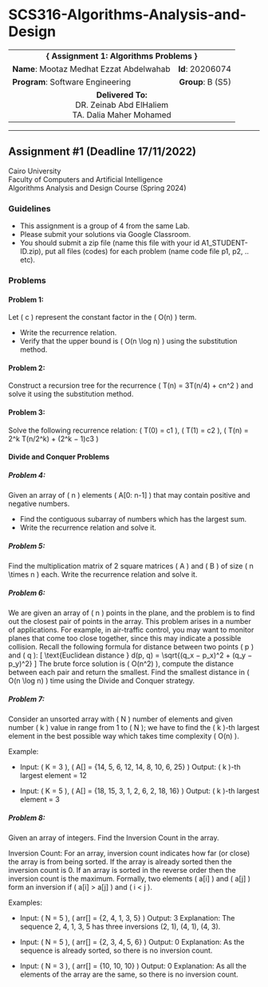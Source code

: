 # SCS316-Algorithms-Analysis-and-Design

<div align="center">
  <table width="100%">
    <tr>
      <td colspan="2" align="center"><strong>{ Assignment 1: Algorithms Problems }</strong></td>
    </tr>
    <tr>
      <td align="left"><strong>Name</strong>: Mootaz Medhat Ezzat Abdelwahab</td>
      <td align="right"><strong>Id</strong>: 20206074</td>
    </tr>
    <tr>
      <td align="left"><strong>Program</strong>: Software Engineering</td>
      <td align="right"><strong>Group</strong>: B (S5)</td>
    </tr>
    <tr>
      <td align="center" colspan="2"><strong>Delivered To:</strong><br>DR. Zeinab Abd ElHaliem<br>TA. Dalia Maher Mohamed</td>
    </tr>
  </table>
</div>

---

## Assignment #1 (Deadline 17/11/2022)

Cairo University  
Faculty of Computers and Artificial Intelligence  
Algorithms Analysis and Design Course (Spring 2024) 

### Guidelines

- This assignment is a group of 4 from the same Lab.
- Please submit your solutions via Google Classroom.
- You should submit a zip file (name this file with your id A1_STUDENT-ID.zip), put all files (codes) for each problem (name code file p1, p2, .. etc).

### Problems

#### Problem 1:
Let \( c \) represent the constant factor in the \( O(n) \) term.

- Write the recurrence relation.
- Verify that the upper bound is \( O(n \log n) \) using the substitution method.

#### Problem 2:
Construct a recursion tree for the recurrence \( T(n) = 3T(n/4) + cn^2 \) and solve it using the substitution method.

#### Problem 3:
Solve the following recurrence relation:
\( T(0) = c1 \), \( T(1) = c2 \), \( T(n) = 2^k T(n/2^k) + (2^k − 1)c3 \)

#### Divide and Conquer Problems

##### Problem 4:
Given an array of \( n \) elements \( A[0: n-1] \) that may contain positive and negative numbers.

- Find the contiguous subarray of numbers which has the largest sum.
- Write the recurrence relation and solve it.

##### Problem 5:
Find the multiplication matrix of 2 square matrices \( A \) and \( B \) of size \( n \times n \) each. Write the recurrence relation and solve it.

##### Problem 6:
We are given an array of \( n \) points in the plane, and the problem is to find out the closest pair of points in the array. This problem arises in a number of applications. For example, in air-traffic control, you may want to monitor planes that come too close together, since this may indicate a possible collision. Recall the following formula for distance between two points \( p \) and \( q \):
\[ \text{Euclidean distance } d(p, q) = \sqrt{(q_x − p_x)^2 + (q_y − p_y)^2} \]
The brute force solution is \( O(n^2) \), compute the distance between each pair and return the smallest. Find the smallest distance in \( O(n \log n) \) time using the Divide and Conquer strategy.

##### Problem 7:
Consider an unsorted array with \( N \) number of elements and given number \( k \) value in range from 1 to \( N \); we have to find the \( k \)-th largest element in the best possible way which takes time complexity \( O(n) \).

Example:

- Input: \( K = 3 \), \( A[] = \{14, 5, 6, 12, 14, 8, 10, 6, 25\} \)
  Output: \( k \)-th largest element = 12

- Input: \( K = 5 \), \( A[] = \{18, 15, 3, 1, 2, 6, 2, 18, 16\} \)
  Output: \( k \)-th largest element = 3

##### Problem 8:
Given an array of integers. Find the Inversion Count in the array.

Inversion Count: For an array, inversion count indicates how far (or close) the array is from being sorted. If the array is already sorted then the inversion count is 0. If an array is sorted in the reverse order then the inversion count is the maximum. Formally, two elements \( a[i] \) and \( a[j] \) form an inversion if \( a[i] > a[j] \) and \( i < j \).

Examples:

- Input: \( N = 5 \), \( arr[] = \{2, 4, 1, 3, 5\} \)
  Output: 3
  Explanation: The sequence 2, 4, 1, 3, 5 has three inversions (2, 1), (4, 1), (4, 3).

- Input: \( N = 5 \), \( arr[] = \{2, 3, 4, 5, 6\} \)
  Output: 0
  Explanation: As the sequence is already sorted, so there is no inversion count.

- Input: \( N = 3 \), \( arr[] = \{10, 10, 10\} \)
  Output: 0
  Explanation: As all the elements of the array are the same, so there is no inversion count.
